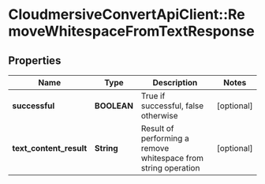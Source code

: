 # CloudmersiveConvertApiClient::RemoveWhitespaceFromTextResponse

## Properties
Name | Type | Description | Notes
------------ | ------------- | ------------- | -------------
**successful** | **BOOLEAN** | True if successful, false otherwise | [optional] 
**text_content_result** | **String** | Result of performing a remove whitespace from string operation | [optional] 


